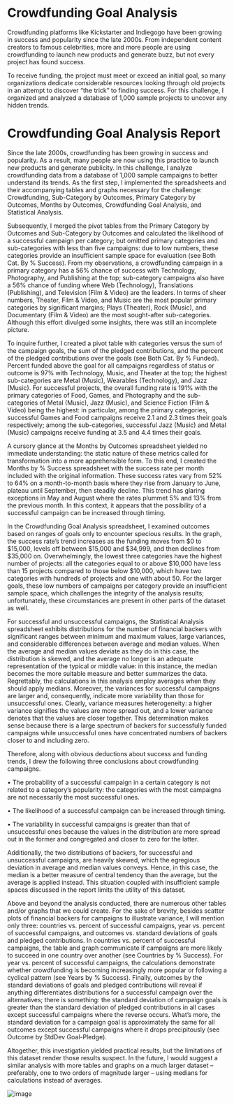 # Crowdfunding Goal Analysis

Crowdfunding platforms like Kickstarter and Indiegogo have been growing in success and popularity since the late 2000s. From independent content creators to famous celebrities, more and more people are using crowdfunding to launch new products and generate buzz, but not every project has found success.

To receive funding, the project must meet or exceed an initial goal, so many organizations dedicate considerable resources looking through old projects in an attempt to discover “the trick” to finding success. For this challenge, I organized and analyzed a database of 1,000 sample projects to uncover any hidden trends.


# Crowdfunding Goal Analysis Report

Since the late 2000s, crowdfunding has been growing in success and popularity.  As a result, many people are now using this practice to launch new products and generate publicity.  In this challenge, I analyze crowdfunding data from a database of 1,000 sample campaigns to better understand its trends.  As the first step, I implemented the spreadsheets and their accompanying tables and graphs necessary for the challenge: Crowdfunding, Sub-Category by Outcomes, Primary Category by Outcomes, Months by Outcomes, Crowdfunding Goal Analysis, and Statistical Analysis.

Subsequently, I merged the pivot tables from the Primary Category by Outcomes and Sub-Category by Outcomes and calculated the likelihood of a successful campaign per category; but omitted primary categories and sub-categories with less than five campaigns: due to low numbers, these categories provide an insufficient sample space for evaluation (see Both Cat. By % Success).  From my observations, a crowdfunding campaign in a primary category has a 56% chance of success with Technology, Photography, and Publishing at the top; sub-category campaigns also have a 56% chance of funding where Web (Technology), Translations (Publishing), and Television (Film & Video) are the leaders.  In terms of sheer numbers, Theater, Film & Video, and Music are the most popular primary categories by significant margins; Plays (Theater), Rock (Music), and Documentary (Film & Video) are the most sought-after sub-categories.  Although this effort divulged some insights, there was still an incomplete picture.

To inquire further, I created a pivot table with categories versus the sum of the campaign goals, the sum of the pledged contributions, and the percent of the pledged contributions over the goals (see Both Cat. By % Funded).  Percent funded above the goal for all campaigns regardless of status or outcome is 97% with Technology, Music, and Theater at the top; the highest sub-categories are Metal (Music), Wearables (Technology), and Jazz (Music).  For successful projects, the overall funding rate is 191% with the primary categories of Food, Games, and Photography and the sub-categories of Metal (Music), Jazz (Music), and Science Fiction (Film & Video) being the highest: in particular, among the primary categories, successful Games and Food campaigns receive 2.1 and 2.3 times their goals respectively; among the sub-categories, successful Jazz (Music) and Metal (Music) campaigns receive funding at 3.5 and 4.4 times their goals.

A cursory glance at the Months by Outcomes spreadsheet yielded no immediate understanding: the static nature of these metrics called for transformation into a more apprehensible form.  To this end, I created the Months by % Success spreadsheet with the success rate per month included with the original information.  These success rates vary from 52% to 64% on a month-to-month basis where they rise from January to June, plateau until September, then steadily decline.  This trend has glaring exceptions in May and August where the rates plummet 5% and 13% from the previous month.  In this context, it appears that the possibility of a successful campaign can be increased through timing.

In the Crowdfunding Goal Analysis spreadsheet, I examined outcomes based on ranges of goals only to encounter specious results.  In the graph, the success rate’s trend increases as the funding moves from $0 to $15,000, levels off between $15,000 and $34,999, and then declines from $35,000 on.  Overwhelmingly, the lowest three categories have the highest number of projects: all the categories equal to or above $10,000 have less than 15 projects compared to those below $10,000, which have two categories with hundreds of projects and one with about 50.  For the larger goals, these low numbers of campaigns per category provide an insufficient sample space, which challenges the integrity of the analysis results; unfortunately, these circumstances are present in other parts of the dataset as well.

For successful and unsuccessful campaigns, the Statistical Analysis spreadsheet exhibits distributions for the number of financial backers with significant ranges between minimum and maximum values, large variances, and considerable differences between average and median values.  When the average and median values deviate as they do in this case, the distribution is skewed, and the average no longer is an adequate representation of the typical or middle value: in this instance, the median becomes the more suitable measure and better summarizes the data.  Regrettably, the calculations in this analysis employ averages when they should apply medians.  Moreover, the variances for successful campaigns are larger and, consequently, indicate more variability than those for unsuccessful ones.  Clearly, variance measures heterogeneity: a higher variance signifies the values are more spread out, and a lower variance denotes that the values are closer together.  This determination makes sense because there is a large spectrum of backers for successfully funded campaigns while unsuccessful ones have concentrated numbers of backers closer to and including zero. 

Therefore, along with obvious deductions about success and funding trends, I drew the following three conclusions about crowdfunding campaigns.

•	The probability of a successful campaign in a certain category is not related to a category’s popularity: the categories with the most campaigns are not necessarily the most successful ones.

•	The likelihood of a successful campaign can be increased through timing.

•	The variability in successful campaigns is greater than that of unsuccessful ones because the values in the distribution are more spread out in the former and congregated and closer to zero for the latter.  

Additionally, the two distributions of backers, for successful and unsuccessful campaigns, are heavily skewed, which the egregious deviation in average and median values conveys.  Hence, in this case, the median is a better measure of central tendency than the average, but the average is applied instead.  This situation coupled with insufficient sample spaces discussed in the report limits the utility of this dataset. 

Above and beyond the analysis conducted, there are numerous other tables and/or graphs that we could create.  For the sake of brevity, besides scatter plots of financial backers for campaigns to illustrate variance, I will mention only three: countries vs. percent of successful campaigns, year vs. percent of successful campaigns, and outcomes vs. standard deviations of goals and pledged contributions.  In countries vs. percent of successful campaigns, the table and graph communicate if campaigns are more likely to succeed in one country over another (see Countries by % Success).  For year vs. percent of successful campaigns, the calculations demonstrate whether crowdfunding is becoming increasingly more popular or following a cyclical pattern (see Years by % Success).  Finally, outcomes by the standard deviations of goals and pledged contributions will reveal if anything differentiates distributions for a successful campaign over the alternatives; there is something: the standard deviation of campaign goals is greater than the standard deviation of pledged contributions in all cases except successful campaigns where the reverse occurs.  What’s more, the standard deviation for a campaign goal is approximately the same for all outcomes except successful campaigns where it drops precipitously (see Outcome by StdDev Goal-Pledge).   

Altogether, this investigation yielded practical results, but the limitations of this dataset render those results suspect.  In the future, I would suggest a similar analysis with more tables and graphs on a much larger dataset – preferably, one to two orders of magnitude larger – using medians for calculations instead of averages.


![image](https://github.com/njgeorge000158/excel-challenge/assets/137228821/41c0cdfa-3d76-416e-b5ac-b10997f394ec)
